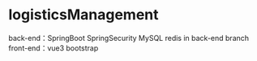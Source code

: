 # logisticsManagement
back-end：SpringBoot SpringSecurity MySQL redis in back-end branch
front-end：vue3 bootstrap 
